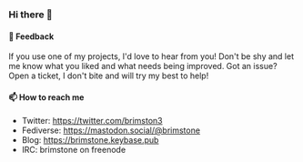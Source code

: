 ### Hi there 👋

#### 💬 Feedback 
If you use one of my projects, I'd love to hear from you! Don't be shy and let me know what you liked and what needs being improved. Got an issue? Open a ticket, I don't bite and will try my best to help!

#### 📫 How to reach me 
- Twitter: https://twitter.com/brimston3
- Fediverse: https://mastodon.social/@brimstone
- Blog: https://brimstone.keybase.pub
- IRC: brimstone on freenode
